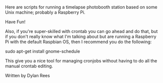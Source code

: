 Here are scripts for running a timelapse photobooth station based on some Unix machine; probably a Raspberry Pi.

Have Fun!

Also, if you're super-skilled with crontab you can go ahead and do that, but if you don't really know what I'm talking about but are running a Raspberry Pi with the default Raspbian OS, then I recommend you do the following:

sudo apt-get install gnome-schedule

This give you a nice tool for managing cronjobs without having to do all the manual crontab editing.

Written by Dylan Rees
